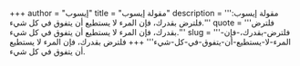 +++
author = "إيسوب"
title = "مقولة إيسوب"
description = '''مقولة إيسوب: فلترض بقدرك، فإن المرء لا يستطيع أن يتفوق في كل شيء.'''
quote = '''فلترض بقدرك، فإن المرء لا يستطيع أن يتفوق في كل شيء.'''
slug = '''فلترض-بقدرك،-فإن-المرء-لا-يستطيع-أن-يتفوق-في-كل-شيء'''
+++
فلترض بقدرك، فإن المرء لا يستطيع أن يتفوق في كل شيء.
